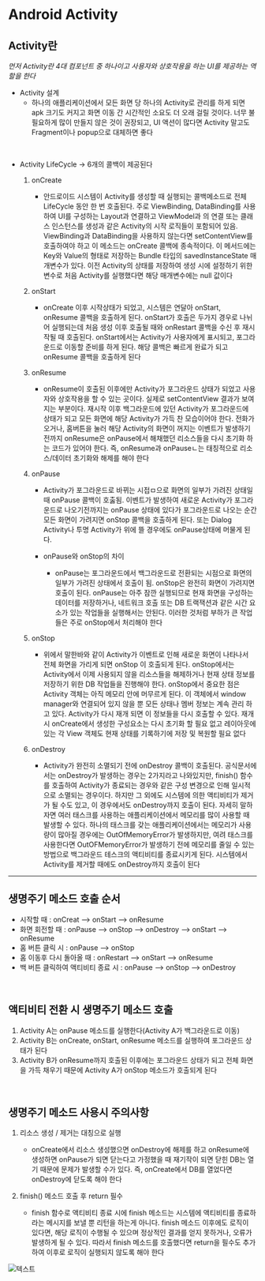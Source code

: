 # Android Activity

## Activity란

*먼저 Activity란 4대 컴포넌트 중 하나이고 사용자와 상호작용을 하는 UI를 제공하는 역할을 한다*

* Activity 설계
    * 하나의 애플리케이션에서 모든 화면 당 하나의 Activity로 관리를 하게 되면 apk 크기도 커지고 화면 이동 간 시간적인 소요도 더 오래 걸릴 것이다. 너무 불필요하게 많이 만들지 않은 것이 권장되고, UI 액션이 많다면 Activity 말고도 Fragment이나 popup으로 대체하면 좋다

<br>

* Activity LifeCycle -> 6개의 콜백이 제공된다

    1. onCreate

        * 안드로이드 시스템이 Activity를 생성할 때 실행되는 콜백메소드로 전체 LifeCycle 동안 한 번 호출된다. 주로 ViewBinding, DataBinding를 사용하여 UI를 구성하는 Layout과 연결하고 ViewModel과 의 연결 또는 클래스 인스턴스를 생성과 같은 Activity의 시작 로직들이 포함되어 있음. ViewBinding과 DataBinding을 사용하지 않는다면 setContentView를 호출하여야 하고 이 메소드는 onCreate 콜백에 종속적이다. 이 메서드에는 Key와 Value의 형태로 저장하는 Bundle 타입의 savedInstanceState 매개변수가 있다. 이전 Activity의 상태를 저장하여 생성 시에 설정하기 위한 변수로 처음 Activity를 실행했다면 해당 매개변수에는 null 값이다

    2. onStart

        * onCreate 이후 시작상태가 되었고, 시스템은 연달아 onStart, onResume 콜백을 호출하게 된다. onStart가 호출은 두가지 경우로 나뉘어 실행되는데 처음 생성 이후 호출될 때와 onRestart 콜백을 수신 후 재시작될 때 호출된다. onStart에서는 Activity가 사용자에게 표시되고, 포그라운드로 이동할 준비를 하게 된다. 해당 콜백은 빠르게 완료가 되고 onResume 콜백을 호출하게 된다

    3. onResume

        * onResume이 호출된 이후에만 Activity가 포그라운드 상태가 되었고 사용자와 상호작용을 할 수 있는 곳이다. 실제로 setContentView 결과가 보여지는 부분이다. 재시작 이후 백그라운드에 있던 Activity가 포그라운드에 상태가 되고 모든 화면에 해당 Activity가 가득 찬 모습이어야 한다. 전화가 오거나, 홈버튼을 눌러 해당 Activity의 화면이 꺼지는 이벤트가 발생하기 전까지 onResume은 onPause에서 해채했던 리소스들을 다시 초기화 하는 코드가 있어야 한다. 즉, onResume과 onPauseㄴ는 태칭적으로 리소스/데이터 초기화와 해제를 해야 한다


    4.  onPause

        * Activity가 포그라운드로 바뀌는 시접ㅁ으로 화면의 일부가 가려진 상태일 때 onPause 콜백이 호춣됨. 이벤트가 발생하여 새로운 Activity가 포그라운드로 나오기전까지는 onPause 상태에 있다가 포그라운드로 나오는 순간 모든 화면이 가려지면 onStop 콜백을 호출하게 된다. 또는 Dialog Activity나 투명 Activity가 위에 뜰 경우에도 onPause상태에 머물게 된다.

        * onPause와 onStop의 차이
            * onPause는 포그라운드에서 백그라운드로 전환되는 시점으로 화면의 일부가 가려진 상태에서 호출이 됨. onStop은 완전히 화면이 가려지면 호출이 된다. onPause는 아주 잠깐 실행되므로 현재 화면을 구성하는 데이터를 저장하거나, 네트워크 호출 또는 DB 트랙잭션과 같은 시간 요소가 있는 작업들을 실행해서는 안된다. 이러한 것처럼 부하가 큰 작업들은 주로 onStop에서 처리해야 한다

    5. onStop
        
        * 위에서 말한바와 같이 Activity가 이벤트로 인해 새로운 화면이 나타나서 전체 화면을 가리게 되면 onStop 이 호출되게 된다. onStop에서는 Activity에서 이제 사용되지 않을 리소스들을 해제하거나 현재 상태 정보를 저장하기 위한 DB 작업들을 진행해야 한다. onStop에서 중요한 점은 Activity 객체는 아직 메모리 안에 머무르게 된다. 이 객체에서 window manager와 연결되어 있지 않을 뿐 모든 상태나 멤버 정보는 계속 관리 하고 있다. Activity가 다시 재개 되면 이 정보들을 다시 호출할 수 있다. 재개 시 onCreate에서 생성한 구성요소는 다시 초기화 할 필요 없고 레이아웃에 있는 각 View 객체도 현재 상태를 기록하기에 저장 및 복원할 필요 없다

    6. onDestroy

        * Activity가 완전히 소멸되기 전에 onDestroy 콜백이 호출된다. 공식문서에서는 onDestroy가 발생하는 경우는 2가지라고 나와있지만, finish() 함수를 호출하여 Activity가 종료되는 경우와 같은 구성 변경으로 인해 일시적으로 소멸되는 경우이다. 하지만 그 외에도 시스템에 의한 액티비티가 제거가 될 수도 있고, 이 경우에서도 onDestroy까지 호출이 된다. 자세히 말하자면 여러 태스크를 사용하는 애플리케이션에서 메모리를 많이 사용할 때 발생할 수 있다. 하나의 태스크를 갖는 애플리케이션에서는 메모리가 사용량이 많아질 경우에는 OutOfMemoryError가 발생하지만, 여려 태스크를 사용한다면 OutOFMemoryError가 발생하기 전에 메모리를 줄일 수 있는 방법으로 백그라운드 테스크의 액티비티를 종료시키게 된다. 시스템에서 Activity를 제거할 때에도 onDestroy까지 호출이 된다

* * *

## 생명주기 메소드 호출 순서

* 시작할 때 : onCreat --> onStart --> onResume 
* 화면 회전할 때 : onPause --> onStop --> onDestroy --> onStart --> onResume
* 홈 버튼 클릭 시 : onPause --> onStop
* 홈 이동후 다시 돌아올 때 : onRestart --> onStart --> onResume
* 백 버튼 클릭하여 액티비티 종료 시 : onPause --> onStop --> onDestroy

<br>

## 액티비티 전환 시 생명주기 메소드 호출

1. Activity A는 onPause 메소드를 실행한다(Activity A가 백그라운드로 이동)
2. Activity B는 onCreate, onStart, onResume 메소드를 실행하여 포그라운드 상태가 된다
3. Activity B가 onResume까지 호출된 이후에는 포그라운드 상태가 되고 전체 화면을 가득 채우기 때문에 Activity A가 onStop 메소드가 호출되게 된다

<br>

## 생명주기 메소드 사용시 주의사항

1. 리소스 생성 / 제거는 대칭으로 실행
    * onCreate에서 리소스 생성했으면 onDestroy에 해제를 하고 onResume에 생성하면 onPause가 되면 닫는다고 가정했을 때 재기작이 되면 닫힌 DB는 열기 때문에 문제가 발생할 수가 있다. 즉, onCreate에서 DB를 열었다면 onDestroy에 닫도록 해야 한다

2. finish() 메소드 호출 후 return 필수
    * finish 함수로 액티비티 종료 시에 finish 메소드는 시스템에 액티비티를 종료하라는 메시지를 보낼 뿐 리턴을 하는게 아니다. finish 메소드 이후에도 로직이 있다면, 해당 로직이 수행될 수 있으며 정상적인 결과를 얻지 못하거나, 오류가 발생하게 될 수 있다. 따라서 finish 메소드를 호출했다면 return을 필수도 추가하여 이후로 로직이 실행되지 않도록 해야 한다


![텍스트](https://img1.daumcdn.net/thumb/R1280x0/?scode=mtistory2&fname=https%3A%2F%2Fblog.kakaocdn.net%2Fdn%2FbuBgEa%2FbtrjHVGY6Dk%2Ff7VqYtgqXUmNR5wOiBK4zk%2Fimg.png)